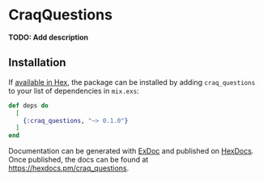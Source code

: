 # CraqQuestions

**TODO: Add description**

## Installation

If [available in Hex](https://hex.pm/docs/publish), the package can be installed
by adding `craq_questions` to your list of dependencies in `mix.exs`:

```elixir
def deps do
  [
    {:craq_questions, "~> 0.1.0"}
  ]
end
```

Documentation can be generated with [ExDoc](https://github.com/elixir-lang/ex_doc)
and published on [HexDocs](https://hexdocs.pm). Once published, the docs can
be found at <https://hexdocs.pm/craq_questions>.

